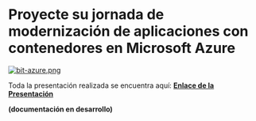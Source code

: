 # Proyecte su jornada de modernización de aplicaciones con contenedores en Microsoft Azure

[![bit-azure.png](https://i.postimg.cc/ZKwS8SHj/bit-azure.png)](https://postimg.cc/vcxkyCp6)

Toda la presentación realizada se encuentra aquí: **[Enlace de la Presentación](https://aka.ms/AA568ha)**

**(documentación en desarrollo)**